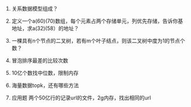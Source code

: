 1. 关系数据模型组成？

2. 定义一个a(60)(70)数组，每个元素占两个存储单元，列优先存储，告诉你基地址，求a(32)(58）的地址？

3. 一棵具有n个节点的二叉树，若有m个叶子结点，则该二叉树中度为1的节点个数？

4. 冒泡排序最差的比较次数
5. 10亿个数找中位数，限制内存
6. 海量数据topk，还有哪些方法
7. 应用题 两个50亿行的记录url的文件，2g内存，找出相同的url

